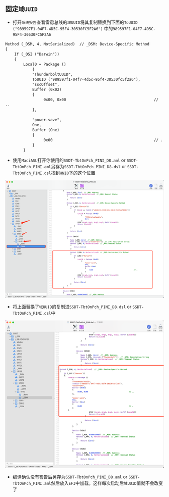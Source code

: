 ## 固定`域UUID`


- 打开`系统报告`查看雷雳总线的`域UUID`将其复制替换到下面的`ToUUID ("989597F1-04F7-4D5C-95F4-30530FC5F2A6")` 中的`989597F1-04F7-4D5C-95F4-30530FC5F2A6`

```sw
Method (_DSM, 4, NotSerialized)  // _DSM: Device-Specific Method
{
    If (_OSI ("Darwin"))
    {
        Local0 = Package ()
            {
            "ThunderboltUUID", 
            ToUUID ("989597f1-04f7-4d5c-95f4-30530fc5f2a6"), 
            "sscOffset", 
            Buffer (0x02)
            {
                 0x00, 0x00                                       // ..
            }, 

            "power-save", 
            One, 
            Buffer (One)
            {
                 0x00                                             // .
            }
        }

```
  - 使用`MaciASL`打开你使用的`SSDT-TbtOnPch_PINI_D8.aml` or `SSDT-TbtOnPch_PINI.aml`另存为`SSDT-TbtOnPch_PINI_D8.dsl` or `SSDT-TbtOnPch_PINI.dsl`找到`HNI0`下的这个位置
  
![HNI0](Docs/IMG_2491.png)

- 将上面替换了`域UUID`的复制进`SSDT-TbtOnPch_PINI_D8.dsl` or `SSDT-TbtOnPch_PINI.dsl`中

![固定域UUID后](Docs/IMG_2492.png)

- 编译确认没有警告后另存为`SSDT-TbtOnPch_PINI_D8.aml` or `SSDT-TbtOnPch_PINI.aml`然后放入`EFI`中加载。这样每次启动后`域UUID`值就不会改变了
